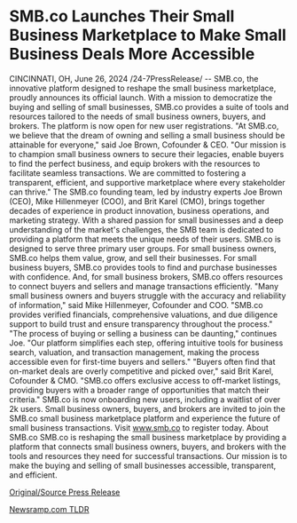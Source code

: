# SMB.co Launches Their Small Business Marketplace to Make Small Business Deals More Accessible

CINCINNATI, OH, June 26, 2024 /24-7PressRelease/ -- SMB.co, the innovative platform designed to reshape the small business marketplace, proudly announces its official launch. With a mission to democratize the buying and selling of small businesses, SMB.co provides a suite of tools and resources tailored to the needs of small business owners, buyers, and brokers. The platform is now open for new user registrations.  "At SMB.co, we believe that the dream of owning and selling a small business should be attainable for everyone," said Joe Brown, Cofounder & CEO. "Our mission is to champion small business owners to secure their legacies, enable buyers to find the perfect business, and equip brokers with the resources to facilitate seamless transactions. We are committed to fostering a transparent, efficient, and supportive marketplace where every stakeholder can thrive."  The SMB.co founding team, led by industry experts Joe Brown (CEO), Mike Hillenmeyer (COO), and Brit Karel (CMO), brings together decades of experience in product innovation, business operations, and marketing strategy. With a shared passion for small businesses and a deep understanding of the market's challenges, the SMB team is dedicated to providing a platform that meets the unique needs of their users.  SMB.co is designed to serve three primary user groups. For small business owners, SMB.co helps them value, grow, and sell their businesses. For small business buyers, SMB.co provides tools to find and purchase businesses with confidence. And, for small business brokers, SMB.co offers resources to connect buyers and sellers and manage transactions efficiently.  "Many small business owners and buyers struggle with the accuracy and reliability of information," said Mike Hillenmeyer, Cofounder and COO. "SMB.co provides verified financials, comprehensive valuations, and due diligence support to build trust and ensure transparency throughout the process."  "The process of buying or selling a business can be daunting," continues Joe. "Our platform simplifies each step, offering intuitive tools for business search, valuation, and transaction management, making the process accessible even for first-time buyers and sellers."  "Buyers often find that on-market deals are overly competitive and picked over," said Brit Karel, Cofounder & CMO. "SMB.co offers exclusive access to off-market listings, providing buyers with a broader range of opportunities that match their criteria."  SMB.co is now onboarding new users, including a waitlist of over 2k users. Small business owners, buyers, and brokers are invited to join the SMB.co small business marketplace platform and experience the future of small business transactions.   Visit www.smb.co to register today.  About SMB.co SMB.co is reshaping the small business marketplace by providing a platform that connects small business owners, buyers, and brokers with the tools and resources they need for successful transactions. Our mission is to make the buying and selling of small businesses accessible, transparent, and efficient. 

[Original/Source Press Release](https://www.24-7pressrelease.com/press-release/511993/smbco-launches-their-small-business-marketplace-to-make-small-business-deals-more-accessible) 

[Newsramp.com TLDR](https://newsramp.com/None) 
